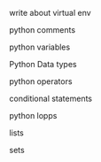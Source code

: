 
write about virtual env

python comments 

python variables

Python Data types

python operators

conditional statements

python lopps

lists

sets

